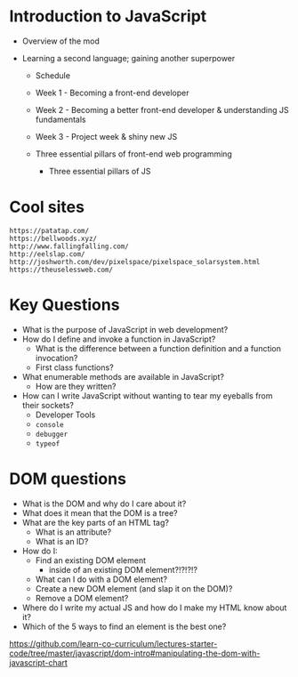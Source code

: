 # Introduction to JavaScript

- Overview of the mod
* Learning a second language; gaining another superpower
  * Schedule
  * Week 1 - Becoming a front-end developer
  * Week 2 - Becoming a better front-end developer & understanding JS fundamentals
  * Week 3 - Project week & shiny new JS

  * Three essential pillars of front-end web programming
    * Three essential pillars of JS

# Cool sites

    https://patatap.com/
    https://bellwoods.xyz/
    http://www.fallingfalling.com/
    http://eelslap.com/
    http://joshworth.com/dev/pixelspace/pixelspace_solarsystem.html
    https://theuselessweb.com/

# Key Questions

* What is the purpose of JavaScript in web development?
* How do I define and invoke a function in JavaScript?
  * What is the difference between a function definition and a function invocation?
  * First class functions?
* What enumerable methods are available in JavaScript?
  * How are they written?
* How can I write JavaScript without wanting to tear my eyeballs from their sockets?
  * Developer Tools
  * `console`
  * `debugger`
  * `typeof`

# DOM questions
* What is the DOM and why do I care about it?
* What does it mean that the DOM is a tree?
* What are the key parts of an HTML tag?
  * What is an attribute?
  * What is an ID?
* How do I:
  * Find an existing DOM element
    * inside of an existing DOM element?!?!?!?
  * What can I do with a DOM element?
  * Create a new DOM element (and slap it on the DOM)?
  * Remove a DOM element?
* Where do I write my actual JS and how do I make my HTML know about it?
* Which of the 5 ways to find an element is the best one?

https://github.com/learn-co-curriculum/lectures-starter-code/tree/master/javascript/dom-intro#manipulating-the-dom-with-javascript-chart
